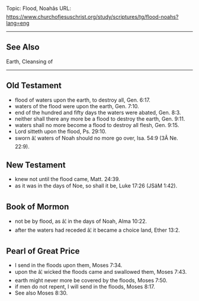 Topic: Flood, Noahâs
URL: https://www.churchofjesuschrist.org/study/scriptures/tg/flood-noahs?lang=eng

---

## See Also

Earth, Cleansing of

---

## Old Testament

- flood of waters upon the earth, to destroy all, Gen. 6:17.
- waters of the flood were upon the earth, Gen. 7:10.
- end of the hundred and fifty days the waters were abated, Gen. 8:3.
- neither shall there any more be a flood to destroy the earth, Gen. 9:11.
- waters shall no more become a flood to destroy all flesh, Gen. 9:15.
- Lord sitteth upon the flood, Ps. 29:10.
- sworn â¦ waters of Noah should no more go over, Isa. 54:9 (3Â Ne. 22:9).

## New Testament

- knew not until the flood came, Matt. 24:39.
- as it was in the days of Noe, so shall it be, Luke 17:26 (JSâM 1:42).

## Book of Mormon

- not be by flood, as â¦ in the days of Noah, Alma 10:22.
- after the waters had receded â¦ it became a choice land, Ether 13:2.

## Pearl of Great Price

- I send in the floods upon them, Moses 7:34.
- upon the â¦ wicked the floods came and swallowed them, Moses 7:43.
- earth might never more be covered by the floods, Moses 7:50.
- if men do not repent, I will send in the floods, Moses 8:17.
- See also Moses 8:30.

